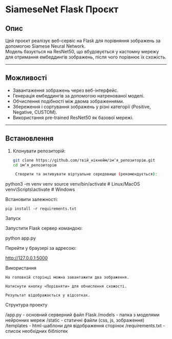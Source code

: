 # SiameseNet Flask Проєкт

## Опис

Цей проєкт реалізує веб-сервіс на Flask для порівняння зображень за допомогою Siamese Neural Network.  
Модель базується на ResNet50, що вбудовується у кастомну мережу для отримання ембеддингів зображень, після чого порівнює їх схожість.

---

## Можливості

- Завантаження зображень через веб-інтерфейс.
- Генерація ембеддингів за допомогою натренованої моделі.
- Обчислення подібності між двома зображеннями.
- Збереження і сортування зображень у різні категорії (Positive, Negative, CUSTOM).
- Використання pre-trained ResNet50 як базової мережі.

---

## Встановлення

1. Клонувати репозиторій:
   ```bash
   git clone https://github.com/твій_нікнейм/імʼя_репозиторію.git
   cd імʼя_репозиторію

    Створити та активувати віртуальне середовище (рекомендується):

python3 -m venv venv
source venv/bin/activate  # Linux/MacOS
venv\Scripts\activate     # Windows

Встановити залежності:

    pip install -r requirements.txt

Запуск

Запустити Flask сервер командою:

python app.py

Перейти у браузері за адресою:

http://127.0.0.1:5000

Використання

    На головній сторінці можна завантажити два зображення.

    Натиснути кнопку «Порівняти» для обчислення схожості.

    Результат відображається у відсотках.

Структура проекту

/app.py            - основний серверний файл Flask
/models            - папка з моделями нейронних мереж
/static            - статичні файли (css, js, зображення)
/templates         - html-шаблони для відображення сторінок
/requirements.txt   - список необхідних бібліотек
